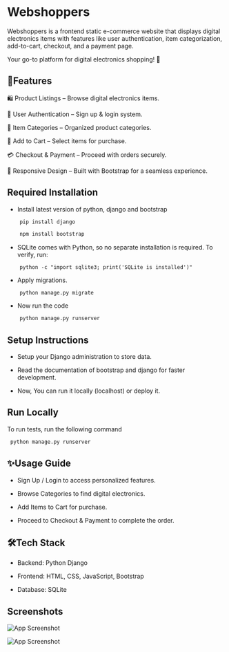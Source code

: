 
# Webshoppers                           
Webshoppers is a frontend static e-commerce website that displays digital electronics items with features like user authentication, item categorization, add-to-cart, checkout, and a payment page.

Your go-to platform for digital electronics shopping! 🛒



## 🚀Features

🛍️ Product Listings – Browse digital electronics items.

🔑 User Authentication – Sign up & login system.

📂 Item Categories – Organized product categories.

🛒 Add to Cart – Select items for purchase.

💳 Checkout & Payment – Proceed with orders securely.

🎨 Responsive Design – Built with Bootstrap for a seamless experience.


## Required Installation
- Install latest version of python, django and bootstrap
```bash
    pip install django

    npm install bootstrap
 ```
- SQLite comes with Python, so no separate installation is required.
    To verify, run:
```
    python -c "import sqlite3; print('SQLite is installed')"
```

- Apply migrations.
```
    python manage.py migrate
```

- Now run the code
``` bash
    python manage.py runserver
 ```


## Setup Instructions

- Setup your Django administration to store data.

- Read the documentation of bootstrap and django for faster development.

- Now, You can run it locally (localhost) or deploy it.


## Run Locally

To run tests, run the following command

```bash
 python manage.py runserver
```


## ✨Usage Guide

- Sign Up / Login to access personalized features.

- Browse Categories to find digital electronics.

- Add Items to Cart for purchase.

- Proceed to Checkout & Payment to complete the order.



## 🛠️Tech Stack

- Backend: Python Django

- Frontend: HTML, CSS, JavaScript, Bootstrap

- Database: SQLite


## Screenshots

![App Screenshot](file:///C:/Users/rites/OneDrive/Pictures/Screenshots/Screenshot%202025-02-14%20175118.png)

![App Screenshot](file:///C:/Users/rites/OneDrive/Pictures/Screenshots/Screenshot%202025-02-14%20175206.png)

